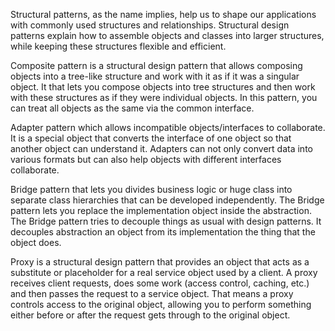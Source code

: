 Structural patterns, as the name implies, help us to shape our applications with commonly used structures and relationships. Structural design patterns
explain how to assemble objects and classes into larger structures, while keeping these structures flexible and efficient.

Composite pattern is a structural design pattern that allows composing objects into a tree-like structure and work with it as if it was a singular
object. It that lets you compose objects into tree structures and then work with these structures as if they were individual objects. In this pattern,
you can treat all objects as the same via the common interface.

Adapter pattern which allows incompatible objects/interfaces to collaborate. It is a special object that converts the interface of one object so that
another object can understand it. Adapters can not only convert data into various formats but can also help objects with different interfaces
collaborate.

Bridge pattern that lets you divides business logic or huge class into separate class hierarchies that can be developed independently. The Bridge
pattern lets you replace the implementation object inside the abstraction. The Bridge pattern tries to decouple things as usual with design patterns. It
decouples abstraction an object from its implementation the thing that the object does.

Proxy is a structural design pattern that provides an object that acts as a substitute or placeholder for a real service object used by a client. A
proxy receives client requests, does some work (access control, caching, etc.) and then passes the request to a service object. That means a proxy
controls access to the original object, allowing you to perform something either before or after the request gets through to the original object.
